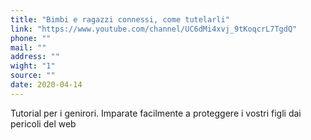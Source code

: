 ```yaml
---
title: "Bimbi e ragazzi connessi, come tutelarli"
link: "https://www.youtube.com/channel/UC6dMi4xvj_9tKoqcrL7TgdQ"
phone: ""
mail: ""
address: ""
wight: "1"
source: ""
date: 2020-04-14
---
```


Tutorial per i genirori. Imparate facilmente a proteggere i vostri figli dai pericoli del web
